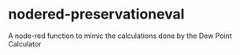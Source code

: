 # nodered-preservationeval
A node-red function to mimic the calculations done by the Dew Point Calculator
